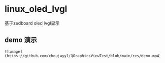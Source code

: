 # linux_oled_lvgl
基于zedboard oled lvgl显示



## demo 演示

```
![image](https://github.com/choujayyl/QGraphicsViewTest/blob/main/res/demo.mp4)
```

